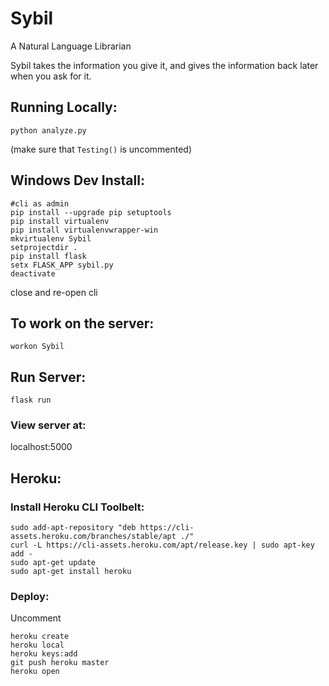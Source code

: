 # Sybil
A Natural Language Librarian

Sybil takes the information you give it, and gives the information back later when you ask for it.

## Running Locally:
`python analyze.py`

(make sure that `Testing()` is uncommented)

## Windows Dev Install:
```
#cli as admin
pip install --upgrade pip setuptools
pip install virtualenv
pip install virtualenvwrapper-win
mkvirtualenv Sybil
setprojectdir .
pip install flask
setx FLASK_APP sybil.py 
deactivate
```
close and re-open cli

## To work on the server:
`workon Sybil`

## Run Server:
`flask run`

### View server at:
localhost:5000

## Heroku:

### Install Heroku CLI Toolbelt:
```
sudo add-apt-repository "deb https://cli-assets.heroku.com/branches/stable/apt ./"
curl -L https://cli-assets.heroku.com/apt/release.key | sudo apt-key add -
sudo apt-get update
sudo apt-get install heroku
```

### Deploy:
Uncomment

```
heroku create
heroku local
heroku keys:add
git push heroku master
heroku open
```